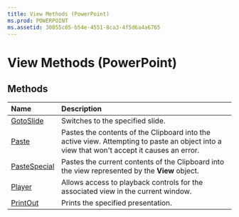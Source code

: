 ```yaml
---
title: View Methods (PowerPoint)
ms.prod: POWERPOINT
ms.assetid: 30055c05-b54e-4551-8ca3-4f5d6a4a6765
---
```



# View Methods (PowerPoint)

## Methods



|**Name**|**Description**|
|:-----|:-----|
|[GotoSlide](view-gotoslide-method-powerpoint.md)|Switches to the specified slide.|
|[Paste](view-paste-method-powerpoint.md)|Pastes the contents of the Clipboard into the active view. Attempting to paste an object into a view that won't accept it causes an error. |
|[PasteSpecial](view-pastespecial-method-powerpoint.md)|Pastes the current contents of the Clipboard into the view represented by the  **View** object.|
|[Player](view-player-method-powerpoint.md)|Allows access to playback controls for the associated view in the current window.|
|[PrintOut](view-printout-method-powerpoint.md)|Prints the specified presentation.|

